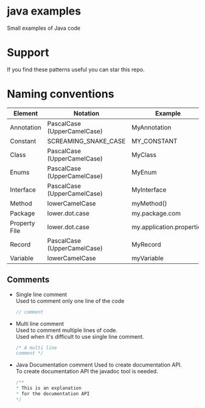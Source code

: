 # java examples
Small examples of Java code

# Support
If you find these patterns useful you can star this repo.

# Naming conventions

| Element       | Notation                    | Example                   |
|---------------|-----------------------------|---------------------------|
| Annotation    | PascalCase (UpperCamelCase) | MyAnnotation              |
| Constant      | SCREAMING_SNAKE_CASE        | MY_CONSTANT               |
| Class         | PascalCase (UpperCamelCase) | MyClass                   |
| Enums         | PascalCase (UpperCamelCase) | MyEnum                    |
| Interface     | PascalCase (UpperCamelCase) | MyInterface               |
| Method        | lowerCamelCase              | myMethod()                |
| Package       | lower.dot.case              | my.package.com            |
| Property File | lower.dot.case              | my.application.properties |
| Record        | PascalCase (UpperCamelCase) | MyRecord                  |
| Variable      | lowerCamelCase              | myVariable                |

## Comments
* Single line comment  
  Used to comment only one line of the code  
  
  ```java
  // comment
  ```

* Multi line comment  
  Used to comment multiple lines of code.  
  Used when it's difficult to use single line comment.  
    
  ```java
  /* A multi line
  comment */
  ```
  
* Java Documentation comment
  Used to create documentation API.  
  To create documentation API the javadoc tool is needed.

  ```java
  /**
  * This is an explanation
  * for the documentation API
  */
  ```
